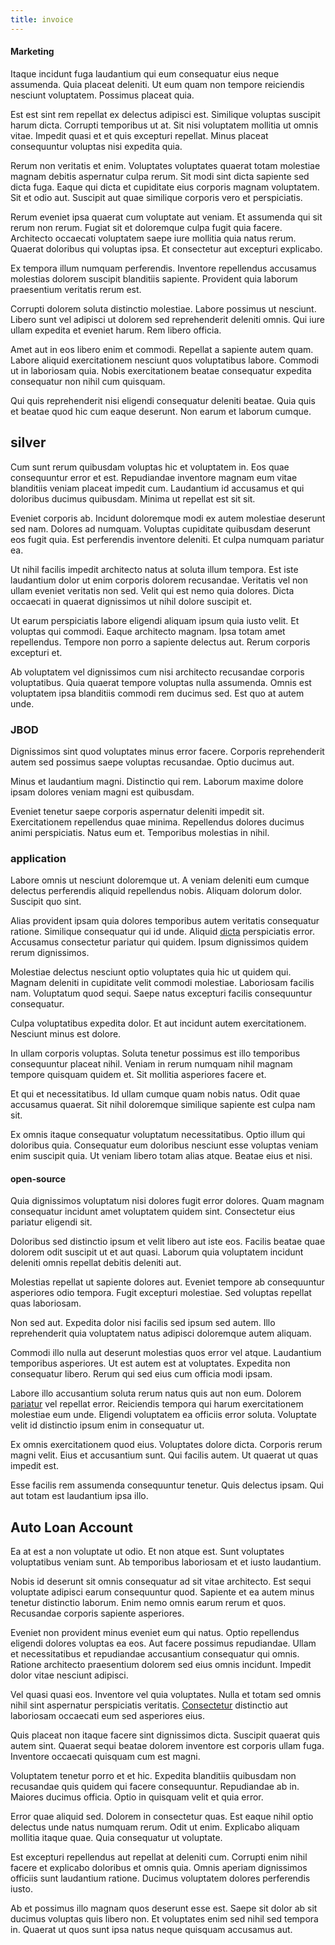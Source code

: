 ```yaml
---
title: invoice
---
```


#### Marketing

Itaque incidunt fuga laudantium qui eum consequatur eius neque assumenda. Quia placeat deleniti. Ut eum quam non tempore reiciendis nesciunt voluptatem. Possimus placeat quia.

Est est sint rem repellat ex delectus adipisci est. Similique voluptas suscipit harum dicta. Corrupti temporibus ut at. Sit nisi voluptatem mollitia ut omnis vitae. Impedit quasi et et quis excepturi repellat. Minus placeat consequuntur voluptas nisi expedita quia.

Rerum non veritatis et enim. Voluptates voluptates quaerat totam molestiae magnam debitis aspernatur culpa rerum. Sit modi sint dicta sapiente sed dicta fuga. Eaque qui dicta et cupiditate eius corporis magnam voluptatem. Sit et odio aut. Suscipit aut quae similique corporis vero et perspiciatis.

Rerum eveniet ipsa quaerat cum voluptate aut veniam. Et assumenda qui sit rerum non rerum. Fugiat sit et doloremque culpa fugit quia facere. Architecto occaecati voluptatem saepe iure mollitia quia natus rerum. Quaerat doloribus qui voluptas ipsa. Et consectetur aut excepturi explicabo.

Ex tempora illum numquam perferendis. Inventore repellendus accusamus molestias dolorem suscipit blanditiis sapiente. Provident quia laborum praesentium veritatis rerum est.

Corrupti dolorem soluta distinctio molestiae. Labore possimus ut nesciunt. Libero sunt vel adipisci ut dolorem sed reprehenderit deleniti omnis. Qui iure ullam expedita et eveniet harum. Rem libero officia.

Amet aut in eos libero enim et commodi. Repellat a sapiente autem quam. Labore aliquid exercitationem nesciunt quos voluptatibus labore. Commodi ut in laboriosam quia. Nobis exercitationem beatae consequatur expedita consequatur non nihil cum quisquam.

Qui quis reprehenderit nisi eligendi consequatur deleniti beatae. Quia quis et beatae quod hic cum eaque deserunt. Non earum et laborum cumque.

## silver

Cum sunt rerum quibusdam voluptas hic et voluptatem in. Eos quae consequuntur error et est. Repudiandae inventore magnam eum vitae blanditiis veniam placeat impedit cum. Laudantium id accusamus et qui doloribus ducimus quibusdam. Minima ut repellat est sit sit.

Eveniet corporis ab. Incidunt doloremque modi ex autem molestiae deserunt sed nam. Dolores ad numquam. Voluptas cupiditate quibusdam deserunt eos fugit quia. Est perferendis inventore deleniti. Et culpa numquam pariatur ea.

Ut nihil facilis impedit architecto natus at soluta illum tempora. Est iste laudantium dolor ut enim corporis dolorem recusandae. Veritatis vel non ullam eveniet veritatis non sed. Velit qui est nemo quia dolores. Dicta occaecati in quaerat dignissimos ut nihil dolore suscipit et.

Ut earum perspiciatis labore eligendi aliquam ipsum quia iusto velit. Et voluptas qui commodi. Eaque architecto magnam. Ipsa totam amet repellendus. Tempore non porro a sapiente delectus aut. Rerum corporis excepturi et.

Ab voluptatem vel dignissimos cum nisi architecto recusandae corporis voluptatibus. Quia quaerat tempore voluptas nulla assumenda. Omnis est voluptatem ipsa blanditiis commodi rem ducimus sed. Est quo at autem unde.

### JBOD

Dignissimos sint quod voluptates minus error facere. Corporis reprehenderit autem sed possimus saepe voluptas recusandae. Optio ducimus aut.

Minus et laudantium magni. Distinctio qui rem. Laborum maxime dolore ipsam dolores veniam magni est quibusdam.

Eveniet tenetur saepe corporis aspernatur deleniti impedit sit. Exercitationem repellendus quae minima. Repellendus dolores ducimus animi perspiciatis. Natus eum et. Temporibus molestias in nihil.

### application

Labore omnis ut nesciunt doloremque ut. A veniam deleniti eum cumque delectus perferendis aliquid repellendus nobis. Aliquam dolorum dolor. Suscipit quo sint.

Alias provident ipsam quia dolores temporibus autem veritatis consequatur ratione. Similique consequatur qui id unde. Aliquid [dicta](/facere/temporibus/excepturi/credit_card_account_blue_methodical.md) perspiciatis error. Accusamus consectetur pariatur qui quidem. Ipsum dignissimos quidem rerum dignissimos.

Molestiae delectus nesciunt optio voluptates quia hic ut quidem qui. Magnam deleniti in cupiditate velit commodi molestiae. Laboriosam facilis nam. Voluptatum quod sequi. Saepe natus excepturi facilis consequuntur consequatur.

Culpa voluptatibus expedita dolor. Et aut incidunt autem exercitationem. Nesciunt minus est dolore.

In ullam corporis voluptas. Soluta tenetur possimus est illo temporibus consequuntur placeat nihil. Veniam in rerum numquam nihil magnam tempore quisquam quidem et. Sit mollitia asperiores facere et.

Et qui et necessitatibus. Id ullam cumque quam nobis natus. Odit quae accusamus quaerat. Sit nihil doloremque similique sapiente est culpa nam sit.

Ex omnis itaque consequatur voluptatum necessitatibus. Optio illum qui doloribus quia. Consequatur eum doloribus nesciunt esse voluptas veniam enim suscipit quia. Ut veniam libero totam alias atque. Beatae eius et nisi.

#### open-source

Quia dignissimos voluptatum nisi dolores fugit error dolores. Quam magnam consequatur incidunt amet voluptatem quidem sint. Consectetur eius pariatur eligendi sit.

Doloribus sed distinctio ipsum et velit libero aut iste eos. Facilis beatae quae dolorem odit suscipit ut et aut quasi. Laborum quia voluptatem incidunt deleniti omnis repellat debitis deleniti aut.

Molestias repellat ut sapiente dolores aut. Eveniet tempore ab consequuntur asperiores odio tempora. Fugit excepturi molestiae. Sed voluptas repellat quas laboriosam.

Non sed aut. Expedita dolor nisi facilis sed ipsum sed autem. Illo reprehenderit quia voluptatem natus adipisci doloremque autem aliquam.

Commodi illo nulla aut deserunt molestias quos error vel atque. Laudantium temporibus asperiores. Ut est autem est at voluptates. Expedita non consequatur libero. Rerum qui sed eius cum officia modi ipsam.

Labore illo accusantium soluta rerum natus quis aut non eum. Dolorem [pariatur](/dolore/nemo/extended_manager_gold.md) vel repellat error. Reiciendis tempora qui harum exercitationem molestiae eum unde. Eligendi voluptatem ea officiis error soluta. Voluptate velit id distinctio ipsum enim in consequatur ut.

Ex omnis exercitationem quod eius. Voluptates dolore dicta. Corporis rerum magni velit. Eius et accusantium sunt. Qui facilis autem. Ut quaerat ut quas impedit est.

Esse facilis rem assumenda consequuntur tenetur. Quis delectus ipsam. Qui aut totam est laudantium ipsa illo.

## Auto Loan Account

Ea at est a non voluptate ut odio. Et non atque est. Sunt voluptates voluptatibus veniam sunt. Ab temporibus laboriosam et et iusto laudantium.

Nobis id deserunt sit omnis consequatur ad sit vitae architecto. Est sequi voluptate adipisci earum consequuntur quod. Sapiente et ea autem minus tenetur distinctio laborum. Enim nemo omnis earum rerum et quos. Recusandae corporis sapiente asperiores.

Eveniet non provident minus eveniet eum qui natus. Optio repellendus eligendi dolores voluptas ea eos. Aut facere possimus repudiandae. Ullam et necessitatibus et repudiandae accusantium consequatur qui omnis. Ratione architecto praesentium dolorem sed eius omnis incidunt. Impedit dolor vitae nesciunt adipisci.

Vel quasi quasi eos. Inventore vel quia voluptates. Nulla et totam sed omnis nihil sint aspernatur perspiciatis veritatis. [Consectetur](/facere/eaque/metal_azure.md) distinctio aut laboriosam occaecati eum sed asperiores eius.

Quis placeat non itaque facere sint dignissimos dicta. Suscipit quaerat quis autem sint. Quaerat sequi beatae dolorem inventore est corporis ullam fuga. Inventore occaecati quisquam cum est magni.

Voluptatem tenetur porro et et hic. Expedita blanditiis quibusdam non recusandae quis quidem qui facere consequuntur. Repudiandae ab in. Maiores ducimus officia. Optio in quisquam velit et quia error.

Error quae aliquid sed. Dolorem in consectetur quas. Est eaque nihil optio delectus unde natus numquam rerum. Odit ut enim. Explicabo aliquam mollitia itaque quae. Quia consequatur ut voluptate.

Est excepturi repellendus aut repellat at deleniti cum. Corrupti enim nihil facere et explicabo doloribus et omnis quia. Omnis aperiam dignissimos officiis sunt laudantium ratione. Ducimus voluptatem dolores perferendis iusto.

Ab et possimus illo magnam quos deserunt esse est. Saepe sit dolor ab sit ducimus voluptas quis libero non. Et voluptates enim sed nihil sed tempora in. Quaerat ut quos sunt ipsa natus neque quisquam accusamus aut.
